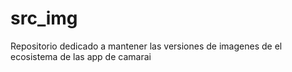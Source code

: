 # src_img
Repositorio dedicado a mantener las versiones de imagenes de el ecosistema de las app de camarai
